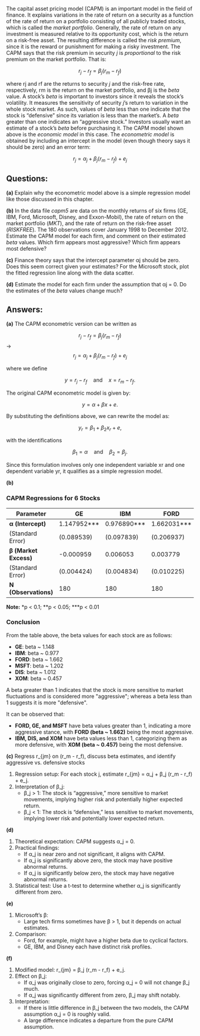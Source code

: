 The capital asset pricing model (CAPM) is an important model in the field of finance. It explains variations in the rate of return on a security as a function of the rate of return on a portfolio consisting of all publicly traded stocks, which is called the *market portfolio*. Generally, the rate of return on any investment is measured relative to its opportunity cost, which is the return on a risk-free asset. The resulting difference is called the *risk premium*, since it is the reward or punishment for making a risky investment. The CAPM says that the risk premium in security *j* is *proportional* to the risk premium on the market portfolio. That is:

$$
r_{j} - r_f = \beta_j (r_m - r_f)
$$

where rj and rf are the returns to security *j* and the risk-free rate, respectively, rm is the return on the market portfolio, and βj is the *beta* value. A stock’s *beta* is important to investors since it reveals the stock’s volatility. It measures the sensitivity of security *j*’s return to variation in the whole stock market. As such, values of *beta* less than one indicate that the stock is “defensive” since its variation is less than the market’s. A *beta* greater than one indicates an “aggressive stock.” Investors usually want an estimate of a stock’s *beta* before purchasing it. The CAPM model shown above is the *economic model* in this case. The *econometric model* is obtained by including an intercept in the model (even though theory says it should be zero) and an error term:

$$
r_{j} = \alpha_j + \beta_j (r_m - r_f) + e_j
$$

## Questions:
**(a)**
Explain why the econometric model above is a simple regression model like those discussed in this chapter.

**(b)**
In the data file *capm5* are data on the monthly returns of six firms (GE, IBM, Ford, Microsoft, Disney, and Exxon-Mobil), the rate of return on the market portfolio (*MKT*), and the rate of return on the risk-free asset (*RISKFREE*). The 180 observations cover January 1998 to December 2012. Estimate the CAPM model for each firm, and comment on their estimated *beta* values. Which firm appears most aggressive? Which firm appears most defensive?

**(c)**
Finance theory says that the intercept parameter αj should be zero. Does this seem correct given your estimates? For the Microsoft stock, plot the fitted regression line along with the data scatter.

**(d)**
Estimate the model for each firm under the assumption that αj = 0. Do the estimates of the *beta* values change much?

## Answers:

**(a)** 
The CAPM econometric version can be written as

$$
r_{j} - r_f = \beta_j (r_m - r_f)
$$
->
$$
r_{j} = \alpha_j + \beta_j (r_m - r_f) + e_j
$$

where we define

$$
y = r_j - r_f \quad \text{and} \quad x = r_m - r_f.
$$

The original CAPM econometric model is given by:

$$
y  = \alpha + \beta x + e.
$$

By substituting the definitions above, we can rewrite the model as:

$$
y_r = \beta_1 + \beta_2 x_r + e,
$$

with the identifications

$$
\beta_1 = \alpha \quad \text{and} \quad \beta_2 = \beta_j.
$$

Since this formulation involves only one independent variable xr and one dependent variable yr, it qualifies as a simple regression model.



**(b)**
### CAPM Regressions for 6 Stocks
| **Parameter**            | **GE**         | **IBM**         | **FORD**        | **MSFT**        | **DIS**         | **XOM**         |
|--------------------------|----------------|-----------------|-----------------|-----------------|-----------------|-----------------|
| **α (Intercept)**    | 1.147952***    | 0.976890***     | 1.662031***     | 1.201840***     | 1.011521***     | 0.456521***     |
| (Standard Error)         | (0.089539)     | (0.097839)      | (0.206937)      | (0.122152)      | (0.094638)      | (0.071550)      |
| **β (Market Excess)** | -0.000959      | 0.006053        | 0.003779        | 0.003250        | 0.001047        | 0.005284        |
| (Standard Error)         | (0.004424)     | (0.004834)      | (0.010225)      | (0.006036)      | (0.004676)      | (0.003535)      |
| **N (Observations)**         | 180            | 180             | 180             | 180             | 180             | 180             |

**Note:** *p < 0.1; **p < 0.05; ***p < 0.01

### Conclusion

From the table above, the beta values for each stock are as follows:

- **GE**: beta ~ 1.148
- **IBM**: beta ~ 0.977
- **FORD**: beta ~ 1.662
- **MSFT**: beta ~ 1.202
- **DIS**: beta ~ 1.012
- **XOM**: beta ~ 0.457

A beta greater than 1 indicates that the stock is more sensitive to market fluctuations and is considered more "aggressive"; whereas a beta less than 1 suggests it is more "defensive".

It can be observed that:

- **FORD, GE, and MSFT** have beta values greater than 1, indicating a more aggressive stance, with **FORD (beta ~ 1.662)** being the most aggressive.
- **IBM, DIS, and XOM** have beta values less than 1, categorizing them as more defensive, with **XOM (beta ~ 0.457)** being the most defensive.


**(c)**
Regress r_{jm} on (r_m - r_f), discuss beta estimates, and identify aggressive vs. defensive stocks
1. Regression setup:
   For each stock j, estimate r_{jm} = α_j + β_j (r_m - r_f) + e_j.
2. Interpretation of β_j:
   - β_j > 1: The stock is “aggressive,” more sensitive to market movements, implying higher risk and potentially higher expected return.
   - β_j < 1: The stock is “defensive,” less sensitive to market movements, implying lower risk and potentially lower expected return.

**(d)**

1. Theoretical expectation:
   CAPM suggests α_j = 0.
2. Practical findings:
   - If α_j is near zero and not significant, it aligns with CAPM.
   - If α_j is significantly above zero, the stock may have positive abnormal returns.
   - If α_j is significantly below zero, the stock may have negative abnormal returns.
3. Statistical test:
   Use a t-test to determine whether α_j is significantly different from zero.

**(e)**

1. Microsoft’s β:
   - Large tech firms sometimes have β > 1, but it depends on actual estimates.
2. Comparison:
   - Ford, for example, might have a higher beta due to cyclical factors.
   - GE, IBM, and Disney each have distinct risk profiles.

**(f)**

1. Modified model:
   r_{jm} = β_j (r_m - r_f) + e_j.
2. Effect on β_j:
   - If α_j was originally close to zero, forcing α_j = 0 will not change β_j much.
   - If α_j was significantly different from zero, β_j may shift notably.
3. Interpretation:
   - If there is little difference in β_j between the two models, the CAPM assumption α_j = 0 is roughly valid.
   - A large difference indicates a departure from the pure CAPM assumption.
